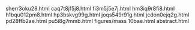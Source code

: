 sherr3oku28.html
caq7t8jf5j8.html
fi3m5j5e7j.html
hm3iq9r8fi8.html
h1bqu012pm8.html
hp3bskvg99g.html
joqs549r91g.html
jcdon0ejq2g.html
pd28ffb2ae.html
pu5i8g7mmb.html
figures/mass
10bae.html
abstract.html